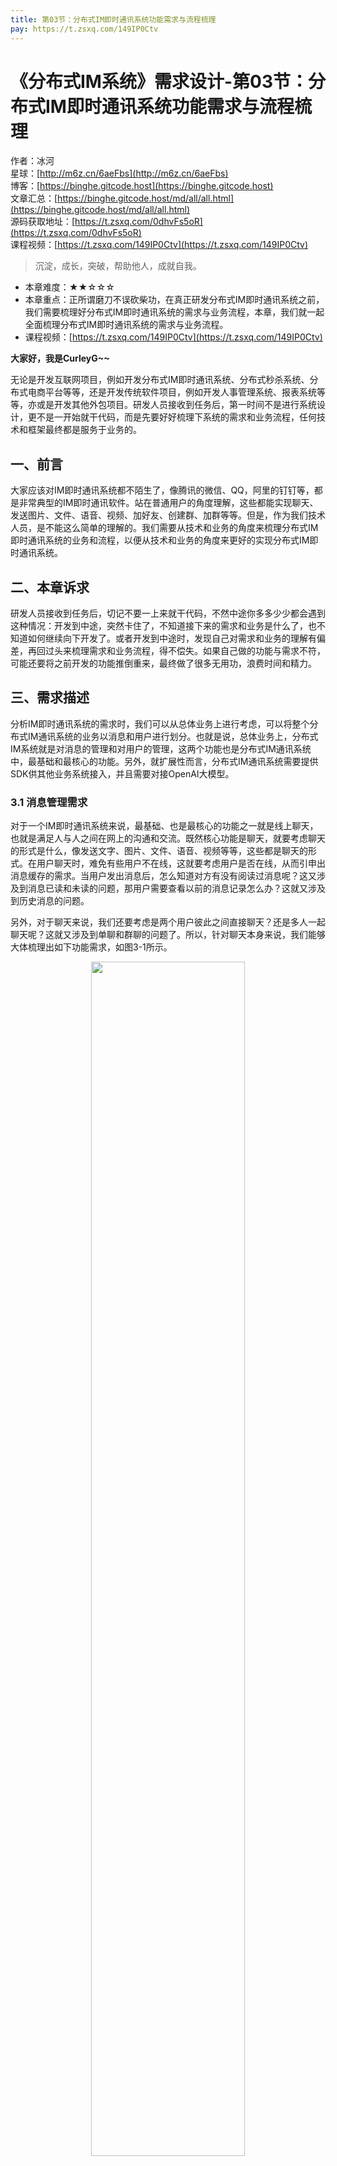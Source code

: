 ```yaml
---
title: 第03节：分布式IM即时通讯系统功能需求与流程梳理
pay: https://t.zsxq.com/149IP0Ctv
---
```


# 《分布式IM系统》需求设计-第03节：分布式IM即时通讯系统功能需求与流程梳理

作者：冰河
<br/>星球：[http://m6z.cn/6aeFbs](http://m6z.cn/6aeFbs)
<br/>博客：[https://binghe.gitcode.host](https://binghe.gitcode.host)
<br/>文章汇总：[https://binghe.gitcode.host/md/all/all.html](https://binghe.gitcode.host/md/all/all.html)
<br/>源码获取地址：[https://t.zsxq.com/0dhvFs5oR](https://t.zsxq.com/0dhvFs5oR)
<br/>课程视频：[https://t.zsxq.com/149IP0Ctv](https://t.zsxq.com/149IP0Ctv)

> 沉淀，成长，突破，帮助他人，成就自我。

* 本章难度：★★☆☆☆
* 本章重点：正所谓磨刀不误砍柴功，在真正研发分布式IM即时通讯系统之前，我们需要梳理好分布式IM即时通讯系统的需求与业务流程，本章，我们就一起全面梳理分布式IM即时通讯系统的需求与业务流程。
* 课程视频：[https://t.zsxq.com/149IP0Ctv](https://t.zsxq.com/149IP0Ctv)

**大家好，我是CurleyG~~**

无论是开发互联网项目，例如开发分布式IM即时通讯系统、分布式秒杀系统、分布式电商平台等等，还是开发传统软件项目，例如开发人事管理系统、报表系统等等，亦或是开发其他外包项目。研发人员接收到任务后，第一时间不是进行系统设计，更不是一开始就干代码，而是先要好好梳理下系统的需求和业务流程，任何技术和框架最终都是服务于业务的。

## 一、前言

大家应该对IM即时通讯系统都不陌生了，像腾讯的微信、QQ，阿里的钉钉等，都是非常典型的IM即时通讯软件。站在普通用户的角度理解，这些都能实现聊天、发送图片、文件、语音、视频、加好友、创建群、加群等等。但是，作为我们技术人员，是不能这么简单的理解的。我们需要从技术和业务的角度来梳理分布式IM即时通讯系统的业务和流程，以便从技术和业务的角度来更好的实现分布式IM即时通讯系统。

## 二、本章诉求

研发人员接收到任务后，切记不要一上来就干代码，不然中途你多多少少都会遇到这种情况：开发到中途，突然卡住了，不知道接下来的需求和业务是什么了，也不知道如何继续向下开发了。或者开发到中途时，发现自己对需求和业务的理解有偏差，再回过头来梳理需求和业务流程，得不偿失。如果自己做的功能与需求不符，可能还要将之前开发的功能推倒重来，最终做了很多无用功，浪费时间和精力。

## 三、需求描述

分析IM即时通讯系统的需求时，我们可以从总体业务上进行考虑，可以将整个分布式IM通讯系统的业务以消息和用户进行划分。也就是说，总体业务上，分布式IM系统就是对消息的管理和对用户的管理，这两个功能也是分布式IM通讯系统中，最基础和最核心的功能。另外，就扩展性而言，分布式IM通讯系统需要提供SDK供其他业务系统接入，并且需要对接OpenAI大模型。

### 3.1 消息管理需求

对于一个IM即时通讯系统来说，最基础、也是最核心的功能之一就是线上聊天，也就是满足人与人之间在网上的沟通和交流。既然核心功能是聊天，就要考虑聊天的形式是什么，像发送文字、图片、文件、语音、视频等等，这些都是聊天的形式。在用户聊天时，难免有些用户不在线，这就要考虑用户是否在线，从而引申出消息缓存的需求。当用户发出消息后，怎么知道对方有没有阅读过消息呢？这又涉及到消息已读和未读的问题，那用户需要查看以前的消息记录怎么办？这就又涉及到历史消息的问题。

另外，对于聊天来说，我们还要考虑是两个用户彼此之间直接聊天？还是多人一起聊天呢？这就又涉及到单聊和群聊的问题了。所以，针对聊天本身来说，我们能够大体梳理出如下功能需求，如图3-1所示。

<div align="center">
    <img src="https://binghe.gitcode.host/images/project/im/2023-11-26-001.png?raw=true" width="70%">
    <br/>
</div>

可以看到，针对聊天本身来说，最核心的需求就是：**发送文字、图片、文件、语音、视频、消息缓存、消息未读、已读、撤回，历史消息、单聊、群聊，以及其他一些需求。**

### 3.2 用户管理需求

分布式IM即时通讯系统另一个最基础，也是最核心的功能就是对用户的管理，对于用户本身来说，可以将其他的用户添加为自己的好友，也可以删除自己的好友。如果用户不想同时只和另外一个用户直接聊天，想同时与其他多个用户聊天，那么他可以创建一个群，将其他用户拉进群，他也可以将某个用户踢出群，解散群，填写群公告，修改群备注，查看群成员等。而其他用户也可以加群，退出群，查看群成员、修改自己在群内的昵称等等功能。这样一来，我们也大致梳理出了分布式IM即时通讯系统对用户管理的需求，如图3-2所示。

## 查看完整文章

加入[冰河技术](https://public.zsxq.com/groups/15552115418882.html)知识星球，解锁完整技术文章与完整代码
